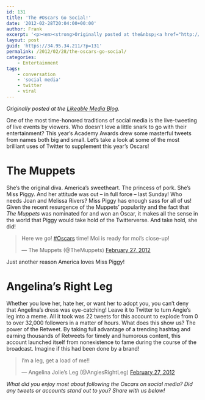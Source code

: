```yaml
---
id: 131
title: 'The #Oscars Go Social!'
date: '2012-02-28T20:04:00+00:00'
author: Frank
excerpt: '<p><em><strong>Originally posted at the&nbsp;<a href="http://www.likeable.com/blog/2012/02/the-oscars-go-social/">Likeable Media Blog</a>.</strong></em></p><p>One of the most time-honored traditions of social media is the live-tweeting of live events by viewers. Who doesn''t love a little snark to go with their entertainment? This year''s Academy Awards drew some masterful tweets from names both big and small. Let''s take a look at some of the most brilliant uses of Twitter to supplement this year''s Oscars!</p>'
layout: post
guid: 'https://34.95.34.211/?p=131'
permalink: /2012/02/28/the-oscars-go-social/
categories:
    - Entertainment
tags:
    - conversation
    - 'social media'
    - twitter
    - viral
---
```


*Originally posted at the [Likeable Media Blog](http://www.likeable.com/2011/12/whats-the-deal-with-newtwitter/).*

One of the most time-honored traditions of social media is the live-tweeting of live events by viewers. Who doesn’t love a little snark to go with their entertainment? This year’s Academy Awards drew some masterful tweets from names both big and small. Let’s take a look at some of the most brilliant uses of Twitter to supplement this year’s Oscars!

# The Muppets

She’s the original diva. America’s sweetheart. The princess of pork. She’s Miss Piggy. And her attitude was out – in full force – last Sunday! Who needs Joan and Melissa Rivers? Miss Piggy has enough sass for all of us! Given the recent resurgence of the Muppets’ popularity and the fact that *The Muppets* was nominated for and won an Oscar, it makes all the sense in the world that Piggy would take hold of the Twitterverse. And take hold, she did!

<blockquote class="twitter-tweet"><p lang="en" dir="ltr">Here we go! <a href="https://twitter.com/hashtag/Oscars?src=hash&amp;ref_src=twsrc%5Etfw">#Oscars</a> time! Moi is ready for moi’s close-up!</p>&mdash; The Muppets (@TheMuppets) <a href="https://twitter.com/TheMuppets/status/173942130002247680?ref_src=twsrc%5Etfw">February 27, 2012</a></blockquote> <script async src="https://platform.twitter.com/widgets.js" charset="utf-8"></script>

Just another reason America loves Miss Piggy!

# Angelina’s Right Leg

Whether you love her, hate her, or want her to adopt you, you can’t deny that Angelina’s dress was eye-catching! Leave it to Twitter to turn Angie’s leg into a meme. All it took was 22 tweets for this account to explode from 0 to over 32,000 followers in a matter of hours. What does this show us? The power of the Retweet. By taking full advantage of a trending hashtag and earning thousands of Retweets for timely and humorous content, this account launched itself from nonexistence to fame during the course of the broadcast. Imagine if this had been done by a brand!

> I’m a leg, get a load of me!!
> 
> — Angelina Jolie’s Leg (@AngiesRightLeg) [February 27, 2012](https://twitter.com/AngiesRightLeg/status/173985891960897538)

*What did you enjoy most about following the Oscars on social media? Did any tweets or accounts stand out to you? Share with us below!*